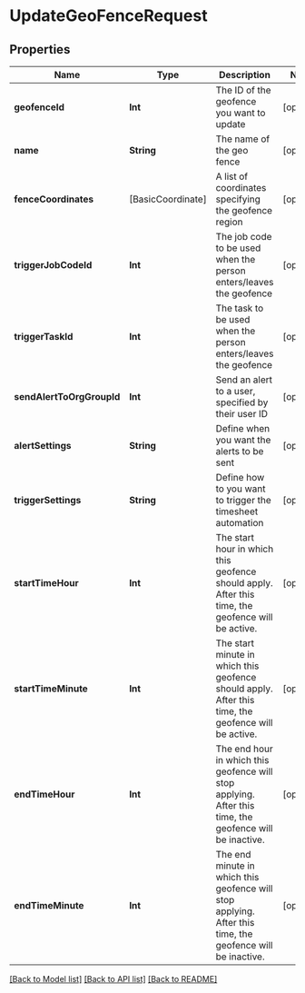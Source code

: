 # UpdateGeoFenceRequest

## Properties
Name | Type | Description | Notes
------------ | ------------- | ------------- | -------------
**geofenceId** | **Int** | The ID of the geofence you want to update | [optional] 
**name** | **String** | The name of the geo fence | [optional] 
**fenceCoordinates** | [BasicCoordinate] | A list of coordinates specifying the geofence region | [optional] 
**triggerJobCodeId** | **Int** | The job code to be used when the person enters/leaves the geofence | [optional] 
**triggerTaskId** | **Int** | The task to be used when the person enters/leaves the geofence | [optional] 
**sendAlertToOrgGroupId** | **Int** | Send an alert to a user, specified by their user ID | [optional] 
**alertSettings** | **String** | Define when you want the alerts to be sent | [optional] 
**triggerSettings** | **String** | Define how to you want to trigger the timesheet automation | [optional] 
**startTimeHour** | **Int** | The start hour in which this geofence should apply.  After this time, the geofence will be active. | [optional] 
**startTimeMinute** | **Int** | The start minute in which this geofence should apply.  After this time, the geofence will be active. | [optional] 
**endTimeHour** | **Int** | The end hour in which this geofence will stop applying.  After this time, the geofence will be inactive. | [optional] 
**endTimeMinute** | **Int** | The end minute in which this geofence will stop applying.  After this time, the geofence will be inactive. | [optional] 

[[Back to Model list]](../README.md#documentation-for-models) [[Back to API list]](../README.md#documentation-for-api-endpoints) [[Back to README]](../README.md)


